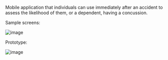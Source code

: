 Mobile application that individuals can use immediately after an accident to assess the likelihood of them, or a dependent, having a concussion.

Sample screens:

 ![image](https://github.com/alice-xuu/Concussion-Management-App/assets/61668791/bfe4b60b-1c25-43c6-a44b-2e6d1160d7b5)

Prototype:

 ![image](https://github.com/alice-xuu/Concussion-Management-App/assets/61668791/fa01b3ab-76d8-4402-a457-f22b806a3ee6)
